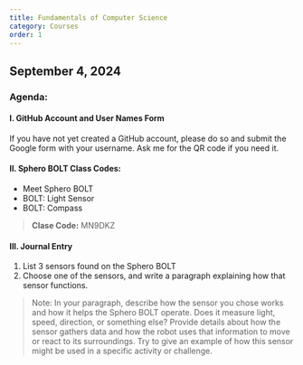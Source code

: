 ```yaml
---
title: Fundamentals of Computer Science
category: Courses
order: 1
---
```



## September 4, 2024 

### Agenda: 

#### I.  GitHub Account and User Names Form 
If you have not yet created a GitHub account, please do so and submit the Google form with your username. Ask me for the QR code if you need it.

#### II. Sphero BOLT **Class Codes:**
- Meet Sphero BOLT
- BOLT: Light Sensor 
- BOLT: Compass 

> **Clase Code:** MN9DKZ

#### III. Journal Entry
1. List 3 sensors found on the Sphero BOLT
2. Choose one of the sensors, and write a paragraph explaining how that sensor functions.

> Note: In your paragraph, describe how the sensor you chose works and how it helps the Sphero BOLT operate. Does it measure light, speed, direction, or something else? Provide details about how the sensor gathers data and how the robot uses that information to move or react to its surroundings. Try to give an example of how this sensor might be used in a specific activity or challenge.
